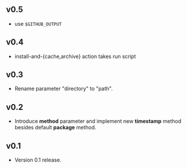 ## v0.5

- use `$GITHUB_OUTPUT`

## v0.4

- install-and-{cache,archive} action takes run script

## v0.3

- Rename parameter "directory" to "path".

## v0.2

- Introduce **method** parameter and implement new **timestamp**
  method besides default **package** method.

## v0.1

- Version 0.1 release.

